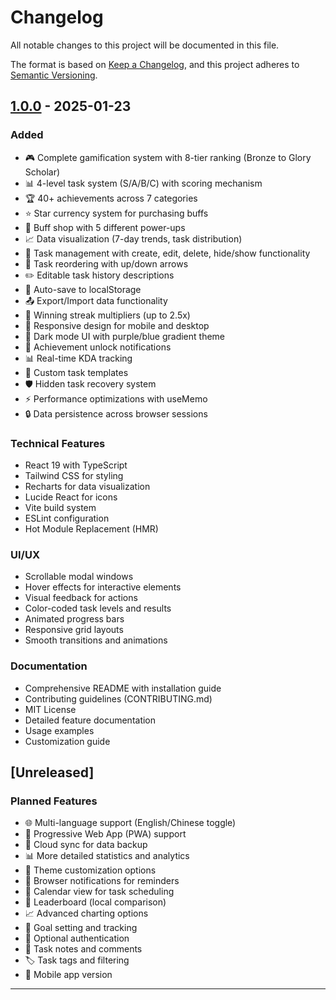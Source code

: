 # Changelog

All notable changes to this project will be documented in this file.

The format is based on [Keep a Changelog](https://keepachangelog.com/en/1.0.0/),
and this project adheres to [Semantic Versioning](https://semver.org/spec/v2.0.0.html).

## [1.0.0] - 2025-01-23

### Added
- 🎮 Complete gamification system with 8-tier ranking (Bronze to Glory Scholar)
- 📊 4-level task system (S/A/B/C) with scoring mechanism
- 🏆 40+ achievements across 7 categories
- ⭐ Star currency system for purchasing buffs
- 💎 Buff shop with 5 different power-ups
- 📈 Data visualization (7-day trends, task distribution)
- 📝 Task management with create, edit, delete, hide/show functionality
- 🔄 Task reordering with up/down arrows
- ✏️ Editable task history descriptions
- 💾 Auto-save to localStorage
- 📤 Export/Import data functionality
- 🎯 Winning streak multipliers (up to 2.5x)
- 📱 Responsive design for mobile and desktop
- 🌙 Dark mode UI with purple/blue gradient theme
- 🔔 Achievement unlock notifications
- 📊 Real-time KDA tracking
- 🎨 Custom task templates
- 🛡️ Hidden task recovery system
- ⚡ Performance optimizations with useMemo
- 🔒 Data persistence across browser sessions

### Technical Features
- React 19 with TypeScript
- Tailwind CSS for styling
- Recharts for data visualization
- Lucide React for icons
- Vite build system
- ESLint configuration
- Hot Module Replacement (HMR)

### UI/UX
- Scrollable modal windows
- Hover effects for interactive elements
- Visual feedback for actions
- Color-coded task levels and results
- Animated progress bars
- Responsive grid layouts
- Smooth transitions and animations

### Documentation
- Comprehensive README with installation guide
- Contributing guidelines (CONTRIBUTING.md)
- MIT License
- Detailed feature documentation
- Usage examples
- Customization guide

## [Unreleased]

### Planned Features
- 🌐 Multi-language support (English/Chinese toggle)
- 📱 Progressive Web App (PWA) support
- 🔄 Cloud sync for data backup
- 📊 More detailed statistics and analytics
- 🎨 Theme customization options
- 🔔 Browser notifications for reminders
- 📅 Calendar view for task scheduling
- 🏅 Leaderboard (local comparison)
- 📈 Advanced charting options
- 🎯 Goal setting and tracking
- 🔐 Optional authentication
- 💬 Task notes and comments
- 🏷️ Task tags and filtering
- 📱 Mobile app version

---

[1.0.0]: https://github.com/qinghezeng/research-gamification/releases/tag/v1.0.0
